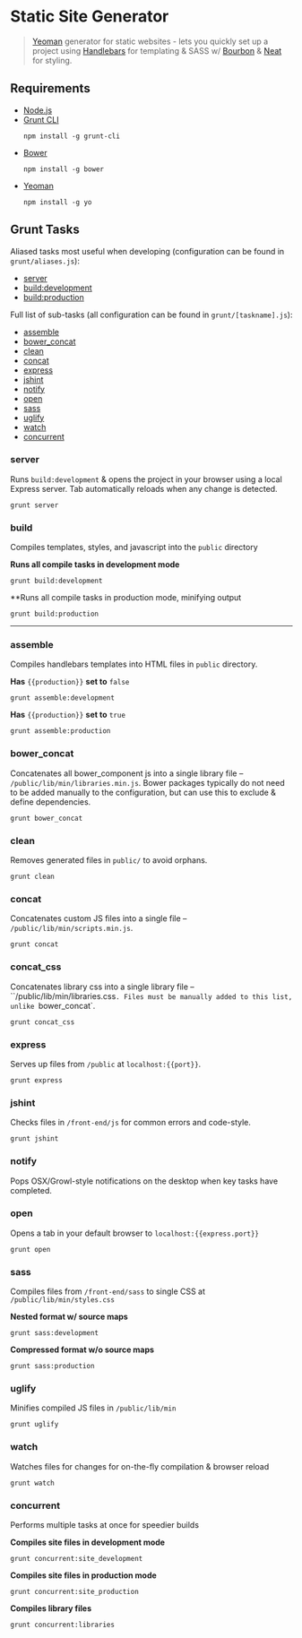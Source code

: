 # Static Site Generator

> [Yeoman](http://yeoman.io) generator for static websites - lets you quickly set up a project using [Handlebars](http://handlebarsjs.com/) for templating & SASS w/ [Bourbon](http://bourbon.io) & [Neat](http://neat.bourbon.io) for styling.


## Requirements
* [Node.js](http://nodejs.org)
* [Grunt CLI](http://gruntjs.org)
  ```
  npm install -g grunt-cli
  ```
* [Bower](http://bower.io)
  ```
  npm install -g bower
  ```
* [Yeoman](http://yeoman.io)
  ```
  npm install -g yo
  ```

## Grunt Tasks

Aliased tasks most useful when developing (configuration can be found in `grunt/aliases.js`):

* [server](#server)
* [build:development](#build)
* [build:production](#build)

Full list of sub-tasks (all configuration can be found in `grunt/[taskname].js`):

* [assemble](#assemble)
* [bower_concat](#bower_concat)
* [clean](#clean)
* [concat](#concat)
* [express](#express)
* [jshint](#jshint)
* [notify](#notify)
* [open](#open)
* [sass](#sass)
* [uglify](#uglify)
* [watch](#watch)
* [concurrent](#concurrent)

### server
Runs `build:development` & opens the project in your browser using a local Express server. Tab automatically reloads when any change is detected.
```
grunt server
```

### build
Compiles templates, styles, and javascript into the `public` directory

**Runs all compile tasks in development mode**
```
grunt build:development
```

**Runs all compile tasks in production mode,  minifying output
```
grunt build:production
```

---

### assemble
Compiles handlebars templates into HTML files in `public` directory.

**Has** `{{production}}` **set to** `false`
```
grunt assemble:development
```

**Has** `{{production}}` **set to** `true`
```
grunt assemble:production
```

### bower_concat
Concatenates all bower_component js into a single library file – `/public/lib/min/libraries.min.js`. Bower packages typically do not need to be added manually to the configuration, but can use this to exclude & define dependencies.
```
grunt bower_concat
```

### clean
Removes generated files in `public/` to avoid orphans.
```
grunt clean
```

### concat
Concatenates custom JS files into a single file – `/public/lib/min/scripts.min.js`.
```
grunt concat
```

### concat_css
Concatenates library css into a single library file – ``/public/lib/min/libraries.css`. Files must be manually added to this list, unlike `bower_concat`.
```
grunt concat_css
```

### express
Serves up files from `/public` at `localhost:{{port}}`.
```
grunt express
```

### jshint
Checks files in `/front-end/js` for common errors and code-style.
```
grunt jshint
```

### notify
Pops OSX/Growl-style notifications on the desktop when key tasks have completed.

### open
Opens a tab in your default browser to `localhost:{{express.port}}`
```
grunt open
```

### sass
Compiles files from `/front-end/sass` to single CSS at `/public/lib/min/styles.css`

**Nested format w/ source maps**
```
grunt sass:development
```

**Compressed format w/o source maps**
```
grunt sass:production
```

### uglify
Minifies compiled JS files in `/public/lib/min`
```
grunt uglify
```

### watch
Watches files for changes for on-the-fly compilation & browser reload
```
grunt watch
```

### concurrent
Performs multiple tasks at once for speedier builds

**Compiles site files in development mode**
```
grunt concurrent:site_development
```

**Compiles site files in production mode**
```
grunt concurrent:site_production
```

**Compiles library files**
```
grunt concurrent:libraries
```
